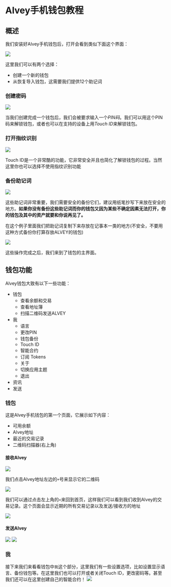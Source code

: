 # Alvey手机钱包教程

## 概述

我们安装好Alvey手机钱包后，打开会看到类似下面这个界面：

![](https://s.alvey.site/uploads/1e85170f25ff7e5a2cc347205aecf2fa.png)

这里我们可以有两个选择：
 - 创建一个新的钱包
 - 从恢复导入钱包，这需要我们提供12个助记词

### 创建密码

![](https://s.alvey.site/uploads/23a379ecea4162ea430e4c528a69fc4f.png)

当我们创建完成一个钱包后，我们会被要求输入一个*PIN码*。我们可以用这个PIN码来解锁钱包，或者也可以在支持的设备上用*Touch ID*来解锁钱包。

### 打开指纹识别

![](https://s.alvey.site/uploads/cb7aab8b7f347ed57cf8c6347771fd5e.png)

Touch ID是一个非常酷的功能，它非常安全并且也简化了解锁钱包的过程。当然这里你也可以选择不使用指纹识别功能

### 备份助记词

![](https://s.alvey.site/uploads/5b0f84abc46e50d6e5b1905a60dc234d.png)

这些助记词非常重要，我们需要安全的备份它们，建议用纸笔抄写下来放在安全的地方。**如果你没有备份这些助记词而你的钱包又因为某些不确定因素无法打开，你的钱包及其中的资产就要和你说再见了。**

在这个例子里面我们把助记词复制下来存放在记事本一类的地方(不安全，不要用这种方式备份你打算存放ALVEY的钱包)

![](https://s.alvey.site/uploads/0007e3b4ca862894ee0e6632a6d1a03a.png)


这些操作完成之后，我们来到了钱包的主界面。

## 钱包功能

Alvey钱包大致有以下一些功能：

 - 钱包
   - 查看余额和交易
   - 查看地址簿
   - 扫描二维码发送ALVEY
 - 我
   - 语言
   - 更改PIN
   - 钱包备份
   - Touch ID
   - 智能合约
   - 订阅 Tokens
   - 关于
   - 切换应用主题
   - 退出
 - 资讯
 - 发送

### 钱包

这是Alvey手机钱包的第一个页面，它展示如下内容：

 - 可用余额
 - Alvey地址
 - 最近的交易记录
 - 二维码扫描器(右上角)

#### 接收Alvey

![](https://s.alvey.site/uploads/ee6f9b9086795c3716e3ac2c09486e55.png)

我们点击Alvey地址左边的`+`号来显示它的二维码

![](https://s.alvey.site/uploads/49cb61372b676948dab79fb790487420.png)

我们可以通过点击左上角的`<`来回到首页，这样我们可以看到我们收到Alvey的交易记录。这个页面会显示近期的所有交易记录以及发送/接收方的地址

![](https://s.alvey.site/uploads/504965aecc83a670d64fdd05dfebd07f.png)

#### 发送Alvey

![](https://s.alvey.site/uploads/089fd6dcc0a3cf4436d579f13424a363.png)
![](https://s.alvey.site/uploads/0ee6fb32ada144528607313d8cd4652f.png)

### 我

接下来我们来看看钱包中`我`这个部分，这里我们有一些设置选项，比如设置显示语言、备份钱包等。在这里我们也可以打开或者关闭Touch ID，更改密码等。甚至我们还可以在这里创建自己的智能合约！
![](https://s.alvey.site/uploads/a4df1a882c4cb5e8f867186939c4dc9b.png)
